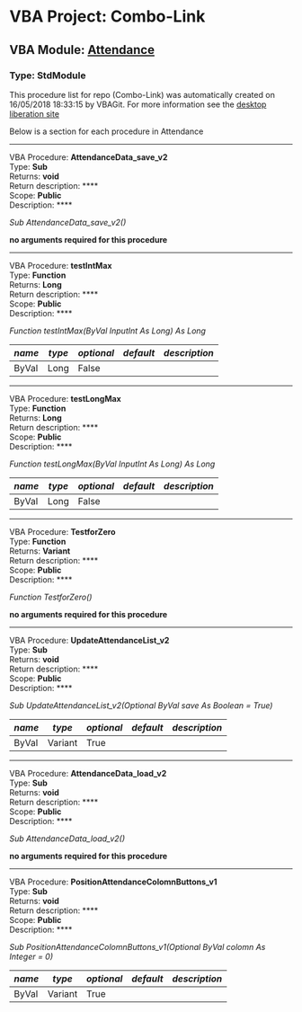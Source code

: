 # VBA Project: **Combo-Link**
## VBA Module: **[Attendance](/scripts/Attendance.vba "source is here")**
### Type: StdModule  

This procedure list for repo (Combo-Link) was automatically created on 16/05/2018 18:33:15 by VBAGit.
For more information see the [desktop liberation site](http://ramblings.mcpher.com/Home/excelquirks/drivesdk/gettinggithubready "desktop liberation")

Below is a section for each procedure in Attendance

---
VBA Procedure: **AttendanceData_save_v2**  
Type: **Sub**  
Returns: **void**  
Return description: ****  
Scope: **Public**  
Description: ****  

*Sub AttendanceData_save_v2()*  

**no arguments required for this procedure**


---
VBA Procedure: **testIntMax**  
Type: **Function**  
Returns: **Long**  
Return description: ****  
Scope: **Public**  
Description: ****  

*Function testIntMax(ByVal InputInt As Long) As Long*  

*name*|*type*|*optional*|*default*|*description*
---|---|---|---|---
ByVal|Long|False||


---
VBA Procedure: **testLongMax**  
Type: **Function**  
Returns: **Long**  
Return description: ****  
Scope: **Public**  
Description: ****  

*Function testLongMax(ByVal InputInt As Long) As Long*  

*name*|*type*|*optional*|*default*|*description*
---|---|---|---|---
ByVal|Long|False||


---
VBA Procedure: **TestforZero**  
Type: **Function**  
Returns: **Variant**  
Return description: ****  
Scope: **Public**  
Description: ****  

*Function TestforZero()*  

**no arguments required for this procedure**


---
VBA Procedure: **UpdateAttendanceList_v2**  
Type: **Sub**  
Returns: **void**  
Return description: ****  
Scope: **Public**  
Description: ****  

*Sub UpdateAttendanceList_v2(Optional ByVal save As Boolean = True)*  

*name*|*type*|*optional*|*default*|*description*
---|---|---|---|---
ByVal|Variant|True||


---
VBA Procedure: **AttendanceData_load_v2**  
Type: **Sub**  
Returns: **void**  
Return description: ****  
Scope: **Public**  
Description: ****  

*Sub AttendanceData_load_v2()*  

**no arguments required for this procedure**


---
VBA Procedure: **PositionAttendanceColomnButtons_v1**  
Type: **Sub**  
Returns: **void**  
Return description: ****  
Scope: **Public**  
Description: ****  

*Sub PositionAttendanceColomnButtons_v1(Optional ByVal colomn As Integer = 0)*  

*name*|*type*|*optional*|*default*|*description*
---|---|---|---|---
ByVal|Variant|True||
